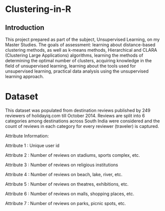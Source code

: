 # Clustering-in-R


## Introduction

This project prepared as part of the subject, Unsupervised Learning, on my Master Studies. The goals of assessment: learning about distance-based clustering methods, as well as k-means methods, Hierarchical and CLARA (Clustering Large Applications) algorithms, learning the methods of determining the optimal number of clusters, acquiring knowledge in the field of unsupervised learning, learning about the tools used for unsupervised learning, practical data analysis using the unsupervised learning approach.

# Dataset

This dataset was populated from destination reviews published by 249 reviewers of holidayiq.com till October 2014. Reviews are split into 6 categories among destinations across South India were considered and the count of reviews in each category for every reviewer (traveler) is captured.

Attribute Information:

Attribute 1 : Unique user id

Attribute 2 : Number of reviews on stadiums, sports complex, etc.

Attribute 3 : Number of reviews on religious institutions

Attribute 4 : Number of reviews on beach, lake, river, etc.

Attribute 5 : Number of reviews on theatres, exhibitions, etc.

Attribute 6 : Number of reviews on malls, shopping places, etc.

Attribute 7 : Number of reviews on parks, picnic spots, etc.
